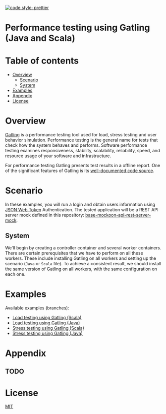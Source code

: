 [![code style: prettier](https://img.shields.io/badge/code_style-prettier-ff69b4.svg?style=flat-square)](https://github.com/prettier/prettier)

# Performance testing using Gatling (Java and Scala)

# Table of contents

* [Overview](#overview)
  * [Scenario](#scenario)
  * [System](#system)
* [Examples](#examples)
* [Appendix](#appendix)
* [License](#license)

# Overview

[Gatling](https://github.com/gatling/gatling) is a performance testing tool used for load, stress testing and user
behavior simulation. Performance testing is the general name for tests that check how the system behaves and performs.
Software performance testing examines responsiveness, stability, scalability, reliability, speed, and resource usage
of your software and infrastructure.

For performance testing Gatling presents test results in a offline report. One of the significant features of Gatling is its
[well-documented code source](https://gatling.io/docs/gatling/).

# Scenario

In these examples, you will run a login and obtain users information using
[JSON Web Token](https://www.rfc-editor.org/rfc/rfc7519) Authentication. The tested application will be a REST API
server mock defined in this repository:
[base-mockoon-api-rest-server-mock](https://raw.githubusercontent.com/eccanto/base-mockoon-api-rest-server-mock).

## System

We'll begin by creating a controller container and several worker containers. There are certain prerequisites that we
have to perform on all these workers. These include installing Gatling on all workers and setting up the scenario
(`Java` or `Scala` file). To achieve a consistent result, we should install the same version of Gatling on all workers,
with the same configuration on each one.

# Examples

Available examples (branches):
- [Load testing using Gatling (Scala)](https://github.com/eccanto/base-gatling-performance-testing/tree/feature/load-testing-scala)
- [Load testing using Gatling (Java)](https://github.com/eccanto/base-gatling-performance-testing/tree/feature/load-testing-java)
- [Stress testing using Gatling (Scala)](https://github.com/eccanto/base-gatling-performance-testing/tree/feature/stress-testing-scala)
- [Stress testing using Gatling (Java)](https://github.com/eccanto/base-gatling-performance-testing/tree/feature/stress-testing-java)

# Appendix

## TODO

# License

[MIT](./LICENSE)
